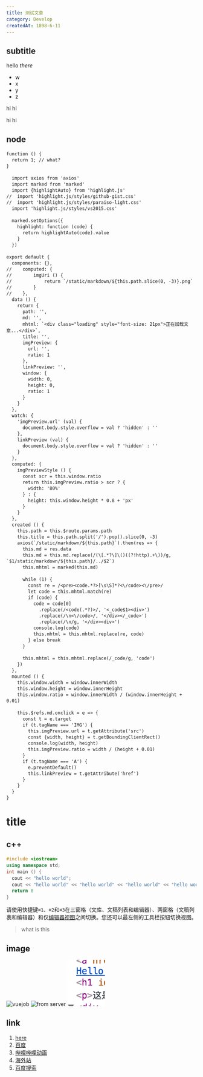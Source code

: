 ```yaml
---
title: 测试文章
category: Develop
createdAt: 1898-6-11
---
```


## subtitle

hello *there*
  * w
  * x
  * y
  * z

hi
hi



hi
hi

## node
```node
function () {
  return 1; // what?
}

  import axios from 'axios'
  import marked from 'marked'
  import {highlightAuto} from 'highlight.js'
//  import 'highlight.js/styles/github-gist.css'
//  import 'highlight.js/styles/paraiso-light.css'
  import 'highlight.js/styles/vs2015.css'

  marked.setOptions({
    highlight: function (code) {
      return highlightAuto(code).value
    }
  })

export default {
  components: {},
//    computed: {
//        imgUri () {
//            return `/static/markdown/${this.path.slice(0, -3)}.png`
//        }
//    },
  data () {
    return {
      path: '',
      md: '',
      mhtml: `<div class="loading" style="font-size: 21px">正在加载文章...</div>`,
      title: '',
      imgPreview: {
        url: '',
        ratio: 1
      },
      linkPreview: '',
      window: {
        width: 0,
        height: 0,
        ratio: 1
      }
    }
  },
  watch: {
    'imgPreview.url' (val) {
      document.body.style.overflow = val ? 'hidden' : ''
    },
    linkPreview (val) {
      document.body.style.overflow = val ? 'hidden' : ''
    }
  },
  computed: {
    imgPreviewStyle () {
      const scr = this.window.ratio
      return this.imgPreview.ratio > scr ? {
        width: '80%'
      } : {
        height: this.window.height * 0.8 + 'px'
      }
    }
  },
  created () {
    this.path = this.$route.params.path
    this.title = this.path.split('/').pop().slice(0, -3)
    axios(`/static/markdown/${this.path}`).then(res => {
      this.md = res.data
      this.md = this.md.replace(/(\[.*?\]\()((?!http).+\))/g, `$1/static/markdown/${this.path}/../$2`)
      this.mhtml = marked(this.md)

      while (1) {
        const re = /<pre><code.*?>[\s\S]*?<\/code><\/pre>/
        let code = this.mhtml.match(re)
        if (code) {
          code = code[0]
            .replace(/<code(.*?)>/, '<_code$1><div>')
            .replace(/\n<\/code>/, '</div></_code>')
            .replace(/\n/g, '</div><div>')
          console.log(code)
          this.mhtml = this.mhtml.replace(re, code)
        } else break
      }

      this.mhtml = this.mhtml.replace(/_code/g, 'code')
    })
  },
  mounted () {
    this.window.width = window.innerWidth
    this.window.height = window.innerHeight
    this.window.ratio = window.innerWidth / (window.innerHeight + 0.01)

    this.$refs.md.onclick = e => {
      const t = e.target
      if (t.tagName === 'IMG') {
        this.imgPreview.url = t.getAttribute('src')
        const {width, height} = t.getBoundingClientRect()
        console.log(width, height)
        this.imgPreview.ratio = width / (height + 0.01)
      }
      if (t.tagName === 'A') {
        e.preventDefault()
        this.linkPreview = t.getAttribute('href')
      }
    }
  }
}
```
# title

## c++
```c++
#include <iostream>
using namespace std;
int main () {
  cout << "hello world";
  cout << "hello world" << "hello world" << "hello world" << "hello world" << "hello world" << "hello world" << "hello world" << "hello world" << "hello world" << "hello world";
  return 0
}
```

请使用快捷键`⌘1`、`⌘2`和`⌘3`在三窗格（文库、文稿列表和编辑器）、两窗格（文稿列表和编辑器）和仅[编辑器视图](https://www.baidu.com)之间切换。您还可以最左侧的工具栏按钮切换视图。


>what is this

## image
![vuejob](https://zh.nuxtjs.org/vuejobs.png)
![from server](http://120.27.121.123/markdown/%E5%90%AF%E7%A8%8B.jpg)
![_here](scr.png)

## link
1. [here](scr.png)
2. [百度](https://www.baidu.com)
3. [哔哩哔哩动画](https://www.bilibili.com)
4. [海外站](https://www.webnovel.com)
5. [百度搜索](https://www.baidu.com/s?ie=utf-8&f=8&rsv_bp=1&rsv_idx=1&tn=baidu&wd=window.scrollTo&oq=scss%2520media&rsv_pq=f173df2800000244&rsv_t=a5f1oqa0saaM%2FvqQSE%2FFzKILI2QLY%2BydYOHaJycFZ4SgnH7xSfI7zWMVMuo&rqlang=cn&rsv_enter=1&inputT=435&rsv_sug3=10&rsv_sug2=0&rsv_sug4=461)
